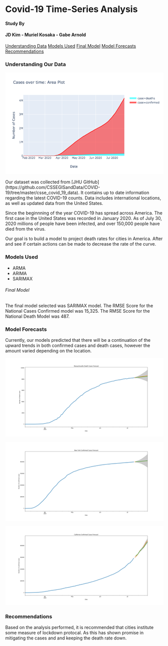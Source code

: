 # Covid-19 Time-Series Analysis
#### Study By
#### JD Kim - Muriel Kosaka -  Gabe Arnold


[Understanding Data](#understanding)
[Models Used](#models_used)
[Final Model](#final_model)
[Model Forecasts](#model_forecasts)
[Recommendations](#recommendations)


<h3 name='understanding'>Understanding Our Data</h3>

![COVID-19 Cases](./assets/graphs/overall_cases.png)

<p>
Our dataset was collected from [JHU GitHub](https://github.com/CSSEGISandData/COVID-19/tree/master/csse_covid_19_data). It contains up to date information regarding the latest COVID-19 counts. Data includes international locations, as well as updated data from the United States.
</p>

<p>
Since the beginnning of the year COVID-19 has spread across America. The first case in the United States was recorded in January 2020. As of July 30, 2020 millions of people have been infected, and over 150,000 people have died from the virus.
</p>

<p>
Our goal is to build a model to project death rates for cities in America. After and see if certain actions can be made to decrease the rate of the curve.
</p>

<h3 name='models_used'>Models Used</h3>
    
<ul>
    <li>ARMA</li>    
    <li>ARIMA</li>
    <li>SARIMAX</li>
</ul>

<h6 name = 'final_model'>Final Model</h6>

<p>
The final model selected was SARIMAX model. The RMSE Score for the National Cases Confirmed model was 15,325. The RMSE Score for the National Death Model was 487.
</p>

<h3 name='findings>Findings</h3>

<h6>Confirmed Cases </h6>

<p>
We are seeing that highly populated areas were hit extremely hard. We believe that it is a result of the dense population and high transmission rate.
</p>

<p>
New York City and Cook County (Chicago), had large jumps in the number of people that were initially infected during the lockdown phase, however, data shows a smoothing in the recent rate of cases, even after reopening. It should also be noted that both of these cities instituted a lockdown relatively early and longer in the US.
</p>

![Cook County/Chicago Confirmed Cases](./assets/graphs/chicago_confimed.png)
    
<p>
Recently, the cities of Los Angeles, Harris County Texas (Dallas), and Maricopa (Phoenix), have seen large increases in the number of people that have recently contracted the disease. Los Angeles, even though they instituted a longer lockdown, has faced a rapid increase in the number of confirmed cases. We noticed that Harris County Texas and Maricopa had shorter lockdown periods and a rapid increase in cases after reopening.
</p>

![Phoenix Metro](./assets/graphs/phoenix.png)

![Harris County, Texas](./assets/graphs/harris_county.png)

<p>
Additionally, we noticed in median populated (~12,000 People) regions, that had shorter lockdown periods are experiencing high rates of contact.
</p>

<p>Areas with small populations (Less than 1,000 People), face small amounts of Contamination Cases.</p>

<p>In large (>4,000,000) and median populated regions generally saw a spike after the Fourth of July.</p>

<h6>Death Cases</h6>

<p>
Death cases were similar to confirmed cases. Large metropolitans that were hit early experienced very high death rates. As we transition to overall state data, we can see New York, California, and Massachusetts are all leading the nation in COVID-19 deaths. 
</p>
    
![US Death Count](./assets/graphs/top_10_states.png)

<h3 name='model_forecasts'>Model Forecasts</h3>

<p>Currently, our models predicted that there will be a continuation of the upward trends in both confirmed cases and death cases, however the amount varied depending on the location. </p>

![Mass State Forecast](./assets/graphs/mass_forecast.png)

![New York City Confirmed Cases](./assets/graphs/nyc_forecast.png)

![California State Confirmed Cases](./assets/graphs/california.png)

<h3 name='recommendations'>Recommendations</h3>

<p>
Based on the analysis performed, it is recommended that cities institute some measure of lockdown protocal. As this has shown promise in mitigating the cases and and keeping the death rate down.
</p>